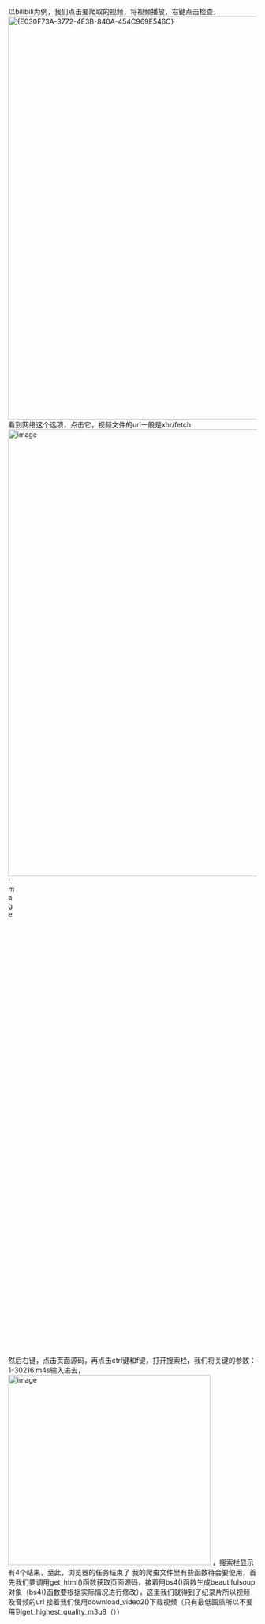 以bilibili为例，我们点击要爬取的视频，将视频播放，右键点击检查，
<img width="1465" height="818" alt="{E030F73A-3772-4E3B-840A-454C969E546C}" src="https://github.com/user-attachments/assets/f4b6c55d-77de-4f1e-b5f2-f326e4cb537f" />
看到网络这个选项，点击它，视频文件的url一般是xhr/fetch
<img width="675" height="907" alt="image" src="https://github.com/user-attachments/assets/8580ae90-06f7-4167-947c-6d480beb61f2" />
<img width="12
  这就是我们寻找的url,我们另开一个浏览器，输入url,发现这只是纯视频，而将其他url输入进去，发现是音频，这就要用到ffmpeg,具体如何将视频和音频结合在一起这里不过多介绍
  13" height="957" alt="image" src="https://github.com/user-attachments/assets/91344a6d-fe40-4477-98dd-b14fee4e072f" />

然后右键，点击页面源码，再点击ctrl键和f键，打开搜索栏，我们将关键的参数：1-30216.m4s输入进去，
<img width="410" height="386" alt="image" src="https://github.com/user-attachments/assets/3d777115-4562-4f26-ab60-1c0e189c23fc" />
，搜索栏显示有4个结果，至此，浏览器的任务结束了
我的爬虫文件里有些函数待会要使用，首先我们要调用get_html()函数获取页面源码，接着用bs4()函数生成beautifulsoup对象（bs4()函数要根据实际情况进行修改），这里我们就得到了纪录片所以视频及音频的url
接着我们使用download_video2()下载视频（只有最低画质所以不要用到get_highest_quality_m3u8（））

